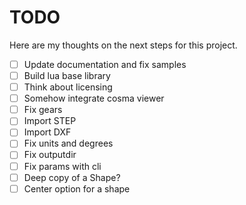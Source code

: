 # TODO

Here are my thoughts on the next steps for this project.

- [ ] Update documentation and fix samples
- [ ] Build lua base library
- [ ] Think about licensing
- [ ] Somehow integrate cosma viewer
- [ ] Fix gears
- [ ] Import STEP
- [ ] Import DXF
- [ ] Fix units and degrees
- [ ] Fix outputdir
- [ ] Fix params with cli
- [ ] Deep copy of a Shape?
- [ ] Center option for a shape
